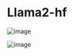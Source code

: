 # Llama2-hf  
![image](https://github.com/bibasrairockz/Llama2-hf/assets/130794180/231e9688-f93e-45c1-9219-082af3d490d5)  
  
![image](https://github.com/bibasrairockz/Llama2-hf/assets/130794180/f71eebfc-6809-439c-8150-cb8aa49ae046)

